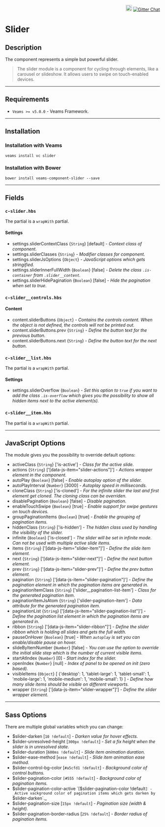 <p align='right'>
    <a href='https://badge.fury.io/bo/veams-component-slider'><img src='https://badge.fury.io/bo/veams-component-slider.svg' alt='Bower version' height='20'></a>
    <a href='https://gitter.im/Sebastian-Fitzner/Veams?utm_source=badge&utm_medium=badge&utm_campaign=pr-badge'><img src='https://badges.gitter.im/Sebastian-Fitzner/Veams.svg' alt='Gitter Chat' /></a>
</p>

# Slider

## Description

The component represents a simple but powerful slider. 

> The slider module is a component for cycling through elements, like a carousel or slideshow. It allows users to swipe on touch-enabled devices. 

----------

## Requirements
- `Veams >= v5.0.0` - Veams Framework.

-----------

## Installation 

### Installation with Veams

`veams install vc slider`

### Installation with Bower

`bower install veams-component-slider --save`

----------- 

## Fields

### `c-slider.hbs`

The partial is a `wrapWith` partial.

#### Settings
- settings.sliderContextClass {`String`} [default] - _Context class of component._
- settings.sliderClasses {`String`} - _Modifier classes for component._
- settings.sliderJsOptions {`Object`} - _JavaScript options which gets stringified._
- settings.sliderInnerFullWidth {`Boolean`} [false] - _Delete the class `.is-container` from `.slider__content`._
- settings.sliderHidePagination {`Boolean`} [false] - _Hide the pagination when set to true._

### `c-slider__controls.hbs`

#### Content
- content.sliderButtons {`Object`} - _Contains the controls content. When the object is not defined, the controls will not be printed out._
- content.sliderButtons.prev {`String`} - _Define the button text for the previous button._
- content.sliderButtons.next {`String`} - _Define the button text for the next button._

### `c-slider__list.hbs`

The partial is a `wrapWith` partial.

#### Settings
- settings.sliderOverflow {`Boolean`} - _Set this option to `true` if you want to add the class `.is-overflow` which gives you the possibility to show all hidden items next to the active element(s)._


### `c-slider__item.hbs`

The partial is a `wrapWith` partial.

-------------

## JavaScript Options

The module gives you the possibility to override default options: 

- activeClass {`String`} ['is-active'] - _Class for the active slide._
- actions {`String`} ['[data-js-item="slider-actions"]'] - _Actions wrapper element in the component._
- autoPlay {`Boolean`} [false] - _Enable autoplay option of the slider._
- autoPlayInterval {`Number`} [3000] - _Autoplay speed in milliseconds._
- cloneClass {`String`} ['is-cloned'] - _For the infinite slider the last and first element get cloned. The cloning class can be overriden._
- disablePagination {`Boolean`} [false] - _Disable pagination._
- enableTouchSwipe {`Boolean`} [true] - _Enable support for swipe gestures on touch devices._
- groupPaginationItems {`Boolean`} [true] - _Enable the grouping of pagination items._
- hiddenClass {`String`} ['is-hidden'] - _The hidden class used by handling the visibility of the slider._
- infinite {`Boolean`} ['is-closed'] - _The slider will be set in infinite mode. Can not be used with multiple active slide items._
- items {`String`} ['[data-js-item="slider-item"]'] - _Define the slide item element._
- next {`String`} ['[data-js-item="slider-next"]'] - _Define the next button element._
- prev {`String`} ['[data-js-item="slider-prev"]'] - _Define the prev button element._
- pagination {`String`} ['[data-js-item="slider-pagination"]'] - _Define the pagination element in which the pagination items are generated in._
- paginationItemClass {`String`} ['slider__pagination-list-item'] - _Class for the generated pagination item._
- paginationItemJsAtom {`String`} ['slider-pagination-item'] - _Data attribute for the generated pagination item._
- paginationList {`String`} ['[data-js-item="slider-pagination-list"]'] - _Define the pagination list element in which the pagination items are generated in._
- ribbon {`String`} ['[data-js-item="slider-ribbon"]'] - _Define the slider ribbon which is holding all slides and gets the full width._
- pauseOnHover {`Boolean`} [true] - _When `autoplay` is set you can enable/disable pause on hover._
- slideByItemNumber {`Number`} [false] - _You can use the option to override the initial slide step which is the number of current visible items._
- startAtIndex {`Number`} [0] - _Start index for the slider._
- openIndex {`Number`} [null] - _Index of panel to be opened on init (zero based)._
- visibleItems {`Object`} [ {'desktop': 1, 'tablet-large': 1, 'tablet-small': 1, 'mobile-large': 1, 'mobile-medium': 1, 'mobile-small': 1} ] - _Define how many slide items should be visible on different viewports._
- wrapper {`String`} ['[data-js-item="slider-wrapper"]'] - _Define the slider wrapper element._

------------

## Sass Options

There are multiple global variables which you can change: 
- $slider-darken [`10 !default`] - _Darken value for hover effects._
- $slider-unresolved-height [`300px !default`] - _Set a fix height when the slider is in unresolved state._
- $slider-duration [`600ms !default`] - _Slide item animation duration._
- $slider-ease-method [`ease !default`] - _Slide item animation ease method._
- $slider-control-bg-color [`#a5cfd1 !default`] - _Background color of control buttons._
- $slider-pagination-color `[#555 !default`] - _Background color of pagination items._
- $slider-pagination-color-active `[$slider-pagination-color !default`] - _Active vackground color of pagination items which gets darken by `$slider-darken`._
- $slider-pagination-size [`15px !default`] - _Pagination size (width & height)._
- $slider-pagination-border-radius [`25% !default`] - _Border radius of pagination items._